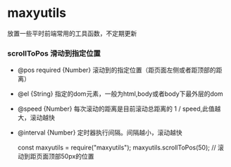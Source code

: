 # maxyutils
放置一些平时前端常用的工具函数，不定期更新

### scrollToPos 滑动到指定位置
- @pos required {Number} 滚动到的指定位置（距页面左侧或者距顶部的距离）
- @el {String} 指定的dom元素，一般为html,body或者body下最外层的dom
- @speed {Number} 每次滚动的距离是目前滚动总距离的 1 / speed,此值越大，滚动越快
- @interval {Number} 定时器执行间隔。间隔越小，滚动越快

    const maxyutils = require("maxyutils");
    maxyutils.scrollToPos(50); // 滚动到距页面顶部50px的位置

